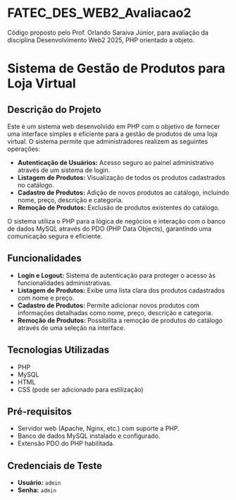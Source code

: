 # FATEC_DES_WEB2_Avaliacao2
Código proposto pelo Prof. Orlando Saraiva Júnior, para avaliação da disciplina Desenvolvimento Web2 2025, PHP orientado a objeto.

# Sistema de Gestão de Produtos para Loja Virtual

## Descrição do Projeto

Este é um sistema web desenvolvido em PHP com o objetivo de fornecer uma interface simples e eficiente para a gestão de produtos de uma loja virtual. O sistema permite que administradores realizem as seguintes operações:

* **Autenticação de Usuários:** Acesso seguro ao painel administrativo através de um sistema de login.
* **Listagem de Produtos:** Visualização de todos os produtos cadastrados no catálogo.
* **Cadastro de Produtos:** Adição de novos produtos ao catálogo, incluindo nome, preço, descrição e categoria.
* **Remoção de Produtos:** Exclusão de produtos existentes do catálogo.

O sistema utiliza o PHP para a lógica de negócios e interação com o banco de dados MySQL através do PDO (PHP Data Objects), garantindo uma comunicação segura e eficiente.

## Funcionalidades

* **Login e Logout:** Sistema de autenticação para proteger o acesso às funcionalidades administrativas.
* **Listagem de Produtos:** Exibe uma lista clara dos produtos cadastrados com nome e preço.
* **Cadastro de Produtos:** Permite adicionar novos produtos com informações detalhadas como nome, preço, descrição e categoria.
* **Remoção de Produtos:** Possibilita a remoção de produtos do catálogo através de uma seleção na interface.

## Tecnologias Utilizadas

* PHP
* MySQL
* HTML
* CSS (pode ser adicionado para estilização)

## Pré-requisitos

* Servidor web (Apache, Nginx, etc.) com suporte a PHP.
* Banco de dados MySQL instalado e configurado.
* Extensão PDO do PHP habilitada.

## Credenciais de Teste

* **Usuário:** `admin`
* **Senha:** `admin`
